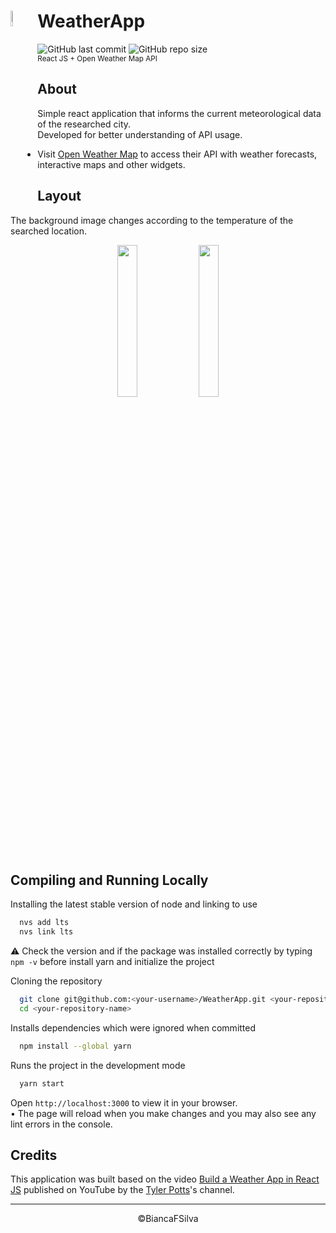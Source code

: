 <div class="row">
    <img align="left" height="8%" src="https://openweathermap.org/themes/openweathermap/assets/vendor/owm/img/widgets/10d.png"></img>
    <h1> WeatherApp </h1>   
    <img alt="GitHub last commit" src="https://img.shields.io/github/last-commit/BiancaFSilva/WeatherApp">
    <img alt="GitHub repo size" src="https://img.shields.io/github/repo-size/BiancaFSilva/WeatherApp">
    <small> <br> React JS + Open Weather Map API </small>    
</div>

## About
<p> Simple react application that informs the current meteorological data of the researched city.
<br> Developed for better understanding of API usage. </p>

 - Visit [Open Weather Map](https://openweathermap.org) to access their API with weather forecasts, interactive maps and other widgets.

## Layout
The background image changes according to the temperature of the searched location. 
<p align="center"> 
    <img width="25%" src="https://user-images.githubusercontent.com/60801421/158704034-aa9813b9-56bb-4695-89ae-ee1eb7e0f1b1.png"></img> 
    <img width="25%" src="https://user-images.githubusercontent.com/60801421/158704220-cff493ce-de0d-4dfe-841e-25e721b85f24.png"></img>
</p>

## Compiling and Running Locally
Installing the latest stable version of node and linking to use
```sh
  nvs add lts
  nvs link lts
```

⚠ Check the version and if the package was installed correctly by typing `npm -v` before install yarn and initialize the project 

Cloning the repository 
```sh
  git clone git@github.com:<your-username>/WeatherApp.git <your-repository-name>
  cd <your-repository-name>
```

Installs dependencies which were ignored when committed 
```sh
  npm install --global yarn
```

Runs the project in the development mode
```sh
  yarn start
```
Open `http://localhost:3000` to view it in your browser.\
• The page will reload when you make changes and you may also see any lint errors in the console.

## Credits
This application was built based on the video [Build a Weather App in React JS](https://youtu.be/GuA0_Z1llYU) published on YouTube by the [Tyler Potts](https://www.youtube.com/channel/UCBBGM84ZOs7z5jpTQAaZ_Hg)'s channel. 
  
---

<p align="center"> ©BiancaFSilva </p>

